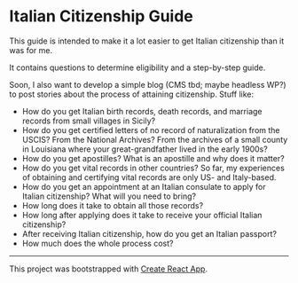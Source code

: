 # Italian Citizenship Guide

This guide is intended to make it a lot easier to get Italian citizenship than it was for me.

It contains questions to determine eligibility and a step-by-step guide.

Soon, I also want to develop a simple blog (CMS tbd; maybe headless WP?) to post stories about the process of attaining citizenship. Stuff like:
- How do you get Italian birth records, death records, and marriage records from small villages in Sicily?
- How do you get certified letters of no record of naturalization from the USCIS? From the National Archives? From the archives of a small county in Louisiana where your great-grandfather lived in the early 1900s?
- How do you get apostilles? What is an apostille and why does it matter?
- How do you get vital records in other countries? So far, my experiences of obtaining and certifying vital records are only US- and Italy-based.
- How do you get an appointment at an Italian consulate to apply for Italian citizenship? What will you need to bring?
- How long does it take to obtain all those records?
- How long after applying does it take to receive your official Italian citizenship?
- After receiving Italian citizenship, how do you get an Italian passport?
- How much does the whole process cost?

----
This project was bootstrapped with [Create React App](https://github.com/facebook/create-react-app).
